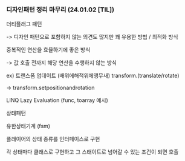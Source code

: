 ### 디자인패턴 정리 마무리 (24.01.02 [TIL])

더티플래그 패턴

-> 디자인 패턴으로 포함하지 않는 의견도 많지만 꽤 유용한 방법 / 최적화 방식

  

중복적인 연산을 효율하기에 좋은 방식

-> 값 호출 전까지 해당 연산을 수행하지 않는 방식

ex) 트랜스폼 업데이트 (배위에해적위에앵무새) transform.(translate/rotate)

-> transform.setpositionandrotation

LINQ Lazy Evaluation (func, toarray 예시)

  

  

상태패턴

유한상태기계 (fsm)

플래이어의 상태 종류를 인터페이스로 구현

각 상태마다 클래스로 구현하고 그 스태이트로 넘어갈 수 있는 조건이 되면 호출